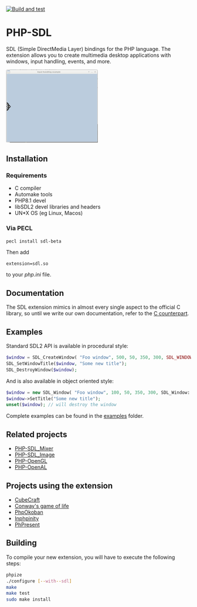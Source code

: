 [![Build and test](https://github.com/Ponup/php-sdl/actions/workflows/build-test.yml/badge.svg)](https://github.com/Ponup/php-sdl/actions/workflows/build-test.yml)

PHP-SDL
=======

SDL (Simple DirectMedia Layer) bindings for the PHP language. The extension allows you to create multimedia desktop applications with windows, input handling, events, and more.

[<img src="input-handling-example.gif" width="250" />](input-handling-example.gif)

## Installation

### Requirements

* C compiler
* Automake tools
* PHP8.1 devel
* libSDL2 devel libraries and headers
* UN*X OS (eg Linux, Macos)

### Via PECL

```bash
pecl install sdl-beta
```

Then add 

```
extension=sdl.so
```
to your _php.ini_ file.

## Documentation

The SDL extension mimics in almost every single aspect to the official C library, so until we write our own documentation, refer to the [C counterpart](https://wiki.libsdl.org/APIByCategory).

## Examples

Standard SDL2 API is available in procedural style:

```php
$window = SDL_CreateWindow( "Foo window", 500, 50, 350, 300, SDL_WINDOW_SHOWN+SDL_WINDOW_RESIZABLE);
SDL_SetWindowTitle($window, "Some new title");
SDL_DestroyWindow($window);
```

And is also available in object oriented style:

```php
$window = new SDL_Window( "Foo window", 100, 50, 350, 300, SDL_Window::SHOWN|SDL_Window::RESIZABLE);
$window->SetTitle("Some new title");
unset($window); // will destroy the window
```

Complete examples can be found in the [examples](examples) folder.

## Related projects

* [PHP-SDL_Mixer](https://github.com/kea/php-sdl-mixer)
* [PHP-SDL_Image](https://github.com/kea/php-sdl-image)
* [PHP-OpenGL](https://github.com/ponup/php-opengl)
* [PHP-OpenAL](https://github.com/Ponup/php-openal)

## Projects using the extension

* [CubeCraft](https://github.com/Ponup/cubecraft)
* [Conway's game of life](https://github.com/Ponup/conways-game-of-life)
* [PhpOkoban](https://github.com/b-viguier/PhpOkoban)
* [Inphpinity](https://github.com/b-viguier/Inphpinity)
* [PhPresent](https://github.com/b-viguier/PhPresent)

## Building

To compile your new extension, you will have to execute the following steps:

```bash
phpize
./configure [--with--sdl] 
make
make test
sudo make install
```

